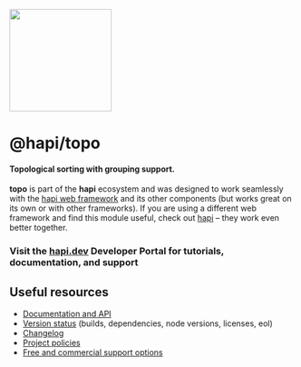 [<img src="https://raw.githubusercontent.com/hapijs/assets/master/images/family.png" width="180" />](https://hapi.dev)

<span class="citation" data-cites="hapi/topo">@hapi/topo</span>
===============================================================

#### Topological sorting with grouping support.

**topo** is part of the **hapi** ecosystem and was designed to work seamlessly with the [hapi web framework](https://hapi.dev) and its other components (but works great on its own or with other frameworks). If you are using a different web framework and find this module useful, check out [hapi](https://hapi.dev) – they work even better together.

### Visit the [hapi.dev](https://hapi.dev) Developer Portal for tutorials, documentation, and support

Useful resources
----------------

-   [Documentation and API](https://hapi.dev/family/topo/)
-   [Version status](https://hapi.dev/resources/status/#topo) (builds, dependencies, node versions, licenses, eol)
-   [Changelog](https://hapi.dev/family/topo/changelog/)
-   [Project policies](https://hapi.dev/policies/)
-   [Free and commercial support options](https://hapi.dev/support/)
